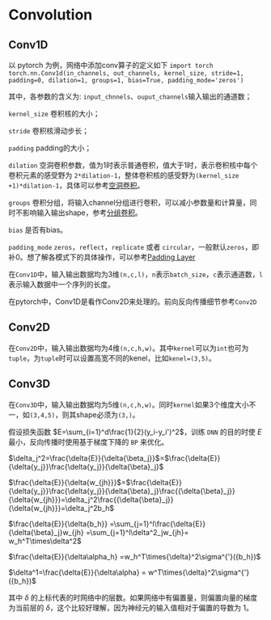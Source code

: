 # Convolution

##  Conv1D
以 pytorch 为例，网络中添加conv算子的定义如下
`import torch`
`torch.nn.Conv1d(in_channels, out_channels, kernel_size, stride=1, padding=0, dilation=1, groups=1, bias=True, padding_mode='zeros')`

其中，各参数的含义为:
`input_chnnels`、`ouput_channels`输入输出的通道数；

`kernel_size` 卷积核的大小；

`stride` 卷积核滑动步长；

`padding` padding的大小；

`dilation` 空洞卷积参数，值为1时表示普通卷积，值大于1时，表示卷积核中每个卷积元素的感受野为 `2*dilation-1`，整体卷积核的感受野为`(kernel_size +1)*dilation-1`，具体可以参考[空洞卷积](https://blog.csdn.net/hao1994121/article/details/88371685)。

`groups` 卷积分组，将输入channel分组进行卷积，可以减小参数量和计算量，同时不影响输入输出shape，参考[分组卷积](https://www.jianshu.com/p/20150e44bde8)。

`bias` 是否有bias。

`padding_mode` `zeros`，`reflect`，`replicate` 或者 `circular`，一般默认`zeros`，即补0。想了解各模式下的具体操作，可以参考[Padding Layer](https://pytorch.org/docs/master/nn.html#padding-layers)

在`Conv1D`中，输入输出数据均为3维`(n,c,l)`，`n`表示`batch_size`，`c`表示通道数，`l`表示输入数据中一个序列的长度。

在pytorch中，Conv1D是看作Conv2D来处理的。前向反向传播细节参考`Conv2D`

##  Conv2D

在`Conv2D`中，输入输出数据均为4维`(n,c,h,w)`。其中`kernel`可以为`int`也可为`tuple`，为`tuple`时可以设置高宽不同的kenel，比如`kenel=(3,5)`。

##  Conv3D

在`Conv3D`中，输入输出数据均为5维`(n,c,h,w)`。同时`kernel`如果3个维度大小不一，如`(3,4,5)`，则其shape必须为`(3,)`。


假设损失函数 $E=\sum_{i=1}^d\frac{1}{2}(y_i-y_i')^2$，训练 `DNN` 的目的时使 $E$ 最小，反向传播时使用基于梯度下降的 `BP` 来优化。

$\delta_j^2=\frac{\delta{E}}{\delta{\beta_j}}$=$\frac{\delta{E}}{\delta{y_j}}\frac{\delta{y_j}}{\delta{\beta}_j}$

$\frac{\delta{E}}{\delta{w_{jh}}}$=$\frac{\delta{E}}{\delta{y_j}}\frac{\delta{y_j}}{\delta{\beta}_j}\frac{{\delta{\beta}_j}}{\delta{w_{jh}}}=\delta_j^2\frac{{\delta{\beta}_j}}{\delta{w_{jh}}}=\delta_j^2b_h$

$\frac{\delta{E}}{\delta{b_h}} =\sum_{j=1}^l\frac{\delta{E}}{\delta{\beta}_j}w_{jh} =\sum_{j=1}^l\delta^2_jw_{jh}= w_h^T\times\delta^2$

$\frac{\delta{E}}{\delta\alpha_h} =w_h^T\times{\delta}^2\sigma^{'}({b_h})$

$\delta^1=\frac{\delta{E}}{\delta\alpha} = w^T\times{\delta}^2\sigma^{'}({b_h})$ 

其中 $\delta$ 的上标代表的时网络中的层数。如果网络中有偏置量，则偏置向量的梯度为当前层的 $\delta$，这个比较好理解，因为神经元的输入值相对于偏置的导数为 1。
<!--stackedit_data:
eyJoaXN0b3J5IjpbLTE3MzYyMzEyMTUsMTY3MDQ4Mzg5MywxNz
UxMTEzODQ0LC05NzY2MTU4MzcsMTQ4MTkzMDI2MywtMTc1ODAw
NTg1MCwtMTcwMTc3NDA0NSwxMDEwMjczOTY2XX0=
-->